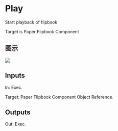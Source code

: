 # Play

Start playback of flipbook

Target is Paper Flipbook Component

## 图示

![]($-20221218-18234023.png)

## Inputs

In: Exec.

Target: Paper Flipbook Component Object Reference.  

## Outputs

Out: Exec.

